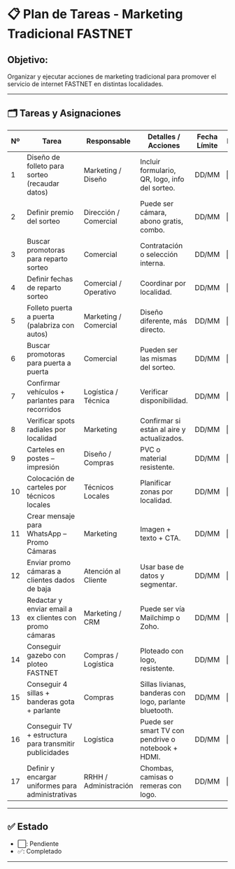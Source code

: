 # 📋 Plan de Tareas - Marketing Tradicional FASTNET

## Objetivo:
Organizar y ejecutar acciones de marketing tradicional para promover el servicio de internet FASTNET en distintas localidades.

---

## 🗂️ Tareas y Asignaciones

| Nº | Tarea                                                                 | Responsable           | Detalles / Acciones                                                                                 | Fecha Límite | Estado |
|----|-----------------------------------------------------------------------|-----------------------|------------------------------------------------------------------------------------------------------|--------------|--------|
| 1  | Diseño de folleto para sorteo (recaudar datos)                        | Marketing / Diseño    | Incluir formulario, QR, logo, info del sorteo.                                                       | DD/MM        | ⬜      |
| 2  | Definir premio del sorteo                                             | Dirección / Comercial | Puede ser cámara, abono gratis, combo.                                                               | DD/MM        | ⬜      |
| 3  | Buscar promotoras para reparto sorteo                                 | Comercial             | Contratación o selección interna.                                                                    | DD/MM        | ⬜      |
| 4  | Definir fechas de reparto sorteo                                      | Comercial / Operativo | Coordinar por localidad.                                                                             | DD/MM        | ⬜      |
| 5  | Folleto puerta a puerta (palabriza con autos)                         | Marketing / Comercial | Diseño diferente, más directo.                                                                       | DD/MM        | ⬜      |
| 6  | Buscar promotoras para puerta a puerta                                | Comercial             | Pueden ser las mismas del sorteo.                                                                    | DD/MM        | ⬜      |
| 7  | Confirmar vehículos + parlantes para recorridos                       | Logística / Técnica   | Verificar disponibilidad.                                                                            | DD/MM        | ⬜      |
| 8  | Verificar spots radiales por localidad                                | Marketing             | Confirmar si están al aire y actualizados.                                                           | DD/MM        | ⬜      |
| 9  | Carteles en postes – impresión                                        | Diseño / Compras      | PVC o material resistente.                                                                           | DD/MM        | ⬜      |
| 10 | Colocación de carteles por técnicos locales                           | Técnicos Locales      | Planificar zonas por localidad.                                                                      | DD/MM        | ⬜      |
| 11 | Crear mensaje para WhatsApp – Promo Cámaras                           | Marketing             | Imagen + texto + CTA.                                                                                | DD/MM        | ⬜      |
| 12 | Enviar promo cámaras a clientes dados de baja                         | Atención al Cliente   | Usar base de datos y segmentar.                                                                      | DD/MM        | ⬜      |
| 13 | Redactar y enviar email a ex clientes con promo cámaras               | Marketing / CRM       | Puede ser vía Mailchimp o Zoho.                                                                      | DD/MM        | ⬜      |
| 14 | Conseguir gazebo con ploteo FASTNET                                   | Compras / Logística   | Ploteado con logo, resistente.                                                                       | DD/MM        | ⬜      |
| 15 | Conseguir 4 sillas + banderas gota + parlante                         | Compras               | Sillas livianas, banderas con logo, parlante bluetooth.                                              | DD/MM        | ⬜      |
| 16 | Conseguir TV + estructura para transmitir publicidades                | Logística             | Puede ser smart TV con pendrive o notebook + HDMI.                                                   | DD/MM        | ⬜      |
| 17 | Definir y encargar uniformes para administrativas                     | RRHH / Administración | Chombas, camisas o remeras con logo.                                                                 | DD/MM        | ⬜      |

---

## ✅ Estado
- ⬜: Pendiente
- ✅: Completado

---

